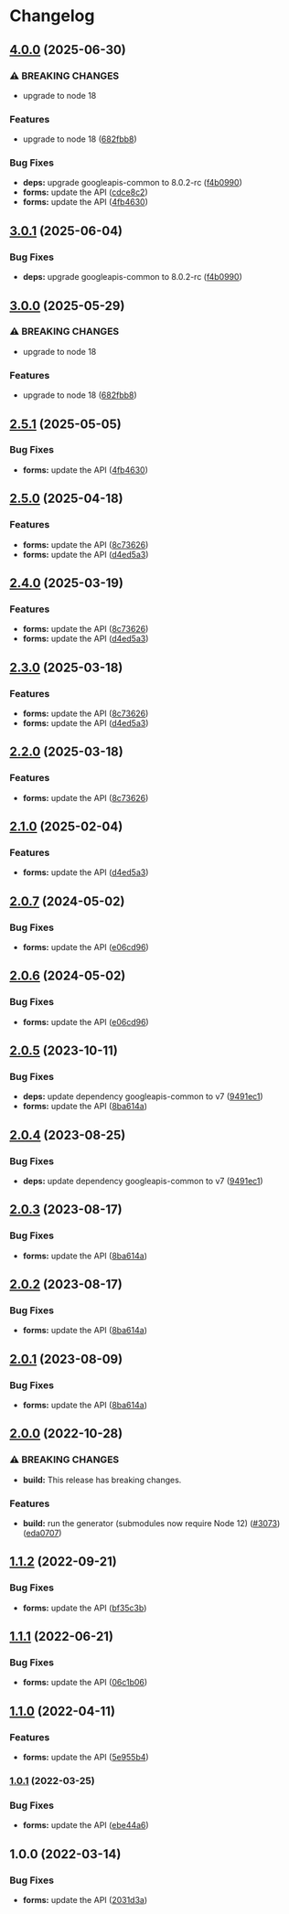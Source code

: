 # Changelog

## [4.0.0](https://github.com/googleapis/google-api-nodejs-client/compare/forms-v3.0.1...forms-v4.0.0) (2025-06-30)


### ⚠ BREAKING CHANGES

* upgrade to node 18

### Features

* upgrade to node 18 ([682fbb8](https://github.com/googleapis/google-api-nodejs-client/commit/682fbb869189ae92b3e9a194d37d0548af0c1f92))


### Bug Fixes

* **deps:** upgrade googleapis-common to 8.0.2-rc ([f4b0990](https://github.com/googleapis/google-api-nodejs-client/commit/f4b099071040cfbcfe4a2e7d487d45ee93b369e0))
* **forms:** update the API ([cdce8c2](https://github.com/googleapis/google-api-nodejs-client/commit/cdce8c2df39ed1f483284589f7272dcc0ba71622))
* **forms:** update the API ([4fb4630](https://github.com/googleapis/google-api-nodejs-client/commit/4fb46300938efb602dbe25bdffd204ca80e3b50c))

## [3.0.1](https://github.com/googleapis/google-api-nodejs-client/compare/forms-v3.0.0...forms-v3.0.1) (2025-06-04)


### Bug Fixes

* **deps:** upgrade googleapis-common to 8.0.2-rc ([f4b0990](https://github.com/googleapis/google-api-nodejs-client/commit/f4b099071040cfbcfe4a2e7d487d45ee93b369e0))

## [3.0.0](https://github.com/googleapis/google-api-nodejs-client/compare/forms-v2.5.1...forms-v3.0.0) (2025-05-29)


### ⚠ BREAKING CHANGES

* upgrade to node 18

### Features

* upgrade to node 18 ([682fbb8](https://github.com/googleapis/google-api-nodejs-client/commit/682fbb869189ae92b3e9a194d37d0548af0c1f92))

## [2.5.1](https://github.com/googleapis/google-api-nodejs-client/compare/forms-v2.5.0...forms-v2.5.1) (2025-05-05)


### Bug Fixes

* **forms:** update the API ([4fb4630](https://github.com/googleapis/google-api-nodejs-client/commit/4fb46300938efb602dbe25bdffd204ca80e3b50c))

## [2.5.0](https://github.com/googleapis/google-api-nodejs-client/compare/forms-v2.4.0...forms-v2.5.0) (2025-04-18)


### Features

* **forms:** update the API ([8c73626](https://github.com/googleapis/google-api-nodejs-client/commit/8c73626132b8f3179bf49326c9a7e9efdb0ee82e))
* **forms:** update the API ([d4ed5a3](https://github.com/googleapis/google-api-nodejs-client/commit/d4ed5a3930a3f10e2165b3d1604633ee63289edf))

## [2.4.0](https://github.com/googleapis/google-api-nodejs-client/compare/forms-v2.3.0...forms-v2.4.0) (2025-03-19)


### Features

* **forms:** update the API ([8c73626](https://github.com/googleapis/google-api-nodejs-client/commit/8c73626132b8f3179bf49326c9a7e9efdb0ee82e))
* **forms:** update the API ([d4ed5a3](https://github.com/googleapis/google-api-nodejs-client/commit/d4ed5a3930a3f10e2165b3d1604633ee63289edf))

## [2.3.0](https://github.com/googleapis/google-api-nodejs-client/compare/forms-v2.2.0...forms-v2.3.0) (2025-03-18)


### Features

* **forms:** update the API ([8c73626](https://github.com/googleapis/google-api-nodejs-client/commit/8c73626132b8f3179bf49326c9a7e9efdb0ee82e))
* **forms:** update the API ([d4ed5a3](https://github.com/googleapis/google-api-nodejs-client/commit/d4ed5a3930a3f10e2165b3d1604633ee63289edf))

## [2.2.0](https://github.com/googleapis/google-api-nodejs-client/compare/forms-v2.1.0...forms-v2.2.0) (2025-03-18)


### Features

* **forms:** update the API ([8c73626](https://github.com/googleapis/google-api-nodejs-client/commit/8c73626132b8f3179bf49326c9a7e9efdb0ee82e))

## [2.1.0](https://github.com/googleapis/google-api-nodejs-client/compare/forms-v2.0.7...forms-v2.1.0) (2025-02-04)


### Features

* **forms:** update the API ([d4ed5a3](https://github.com/googleapis/google-api-nodejs-client/commit/d4ed5a3930a3f10e2165b3d1604633ee63289edf))

## [2.0.7](https://github.com/googleapis/google-api-nodejs-client/compare/forms-v2.0.6...forms-v2.0.7) (2024-05-02)


### Bug Fixes

* **forms:** update the API ([e06cd96](https://github.com/googleapis/google-api-nodejs-client/commit/e06cd96538ce8a44d850c8cc29aabcdf0b180ab9))

## [2.0.6](https://github.com/googleapis/google-api-nodejs-client/compare/forms-v2.0.5...forms-v2.0.6) (2024-05-02)


### Bug Fixes

* **forms:** update the API ([e06cd96](https://github.com/googleapis/google-api-nodejs-client/commit/e06cd96538ce8a44d850c8cc29aabcdf0b180ab9))

## [2.0.5](https://github.com/googleapis/google-api-nodejs-client/compare/forms-v2.0.4...forms-v2.0.5) (2023-10-11)


### Bug Fixes

* **deps:** update dependency googleapis-common to v7 ([9491ec1](https://github.com/googleapis/google-api-nodejs-client/commit/9491ec1cdc3c413e7d73edcfcd59cf5c28a7c855))
* **forms:** update the API ([8ba614a](https://github.com/googleapis/google-api-nodejs-client/commit/8ba614a2aab87eca8ffd770a8bbf6912e1ed9c66))

## [2.0.4](https://github.com/googleapis/google-api-nodejs-client/compare/forms-v2.0.3...forms-v2.0.4) (2023-08-25)


### Bug Fixes

* **deps:** update dependency googleapis-common to v7 ([9491ec1](https://github.com/googleapis/google-api-nodejs-client/commit/9491ec1cdc3c413e7d73edcfcd59cf5c28a7c855))

## [2.0.3](https://github.com/googleapis/google-api-nodejs-client/compare/forms-v2.0.2...forms-v2.0.3) (2023-08-17)


### Bug Fixes

* **forms:** update the API ([8ba614a](https://github.com/googleapis/google-api-nodejs-client/commit/8ba614a2aab87eca8ffd770a8bbf6912e1ed9c66))

## [2.0.2](https://github.com/googleapis/google-api-nodejs-client/compare/forms-v2.0.1...forms-v2.0.2) (2023-08-17)


### Bug Fixes

* **forms:** update the API ([8ba614a](https://github.com/googleapis/google-api-nodejs-client/commit/8ba614a2aab87eca8ffd770a8bbf6912e1ed9c66))

## [2.0.1](https://github.com/googleapis/google-api-nodejs-client/compare/forms-v2.0.0...forms-v2.0.1) (2023-08-09)


### Bug Fixes

* **forms:** update the API ([8ba614a](https://github.com/googleapis/google-api-nodejs-client/commit/8ba614a2aab87eca8ffd770a8bbf6912e1ed9c66))

## [2.0.0](https://github.com/googleapis/google-api-nodejs-client/compare/forms-v1.1.2...forms-v2.0.0) (2022-10-28)


### ⚠ BREAKING CHANGES

* **build:** This release has breaking changes.

### Features

* **build:** run the generator (submodules now require Node 12) ([#3073](https://github.com/googleapis/google-api-nodejs-client/issues/3073)) ([eda0707](https://github.com/googleapis/google-api-nodejs-client/commit/eda07079dadab46a80b6f9ede618f4f43030169e))

## [1.1.2](https://github.com/googleapis/google-api-nodejs-client/compare/forms-v1.1.1...forms-v1.1.2) (2022-09-21)


### Bug Fixes

* **forms:** update the API ([bf35c3b](https://github.com/googleapis/google-api-nodejs-client/commit/bf35c3b38d4d29eb2f866afaf353c46b4c592f8f))

## [1.1.1](https://github.com/googleapis/google-api-nodejs-client/compare/forms-v1.1.0...forms-v1.1.1) (2022-06-21)


### Bug Fixes

* **forms:** update the API ([06c1b06](https://github.com/googleapis/google-api-nodejs-client/commit/06c1b0664f031e271771bbe2ae259ec94c74d5f9))

## [1.1.0](https://github.com/googleapis/google-api-nodejs-client/compare/forms-v1.0.1...forms-v1.1.0) (2022-04-11)


### Features

* **forms:** update the API ([5e955b4](https://github.com/googleapis/google-api-nodejs-client/commit/5e955b4e4b0f56d8b525828bc2400e0c10b7afc2))

### [1.0.1](https://github.com/googleapis/google-api-nodejs-client/compare/forms-v1.0.0...forms-v1.0.1) (2022-03-25)


### Bug Fixes

* **forms:** update the API ([ebe44a6](https://github.com/googleapis/google-api-nodejs-client/commit/ebe44a65e956b527ebe02c8005037f44de3abcc5))

## 1.0.0 (2022-03-14)


### Bug Fixes

* **forms:** update the API ([2031d3a](https://github.com/googleapis/google-api-nodejs-client/commit/2031d3a2e0583fa6f1df29f8b6b9d439d48707f7))
